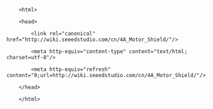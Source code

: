 <!DOCTYPE html>
        <html>
        <head>
            <link rel="canonical" href="http://wiki.seeedstudio.com/cn/4A_Motor_Shield/"/>
            <meta http-equiv="content-type" content="text/html; charset=utf-8"/>
            <meta http-equiv="refresh" content="0;url=http://wiki.seeedstudio.com/cn/4A_Motor_Shield/"/>
        </head>
        </html>